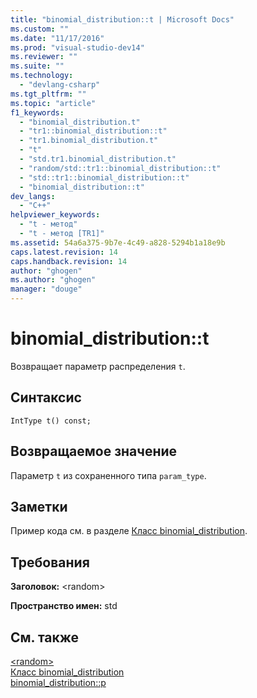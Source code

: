 ```yaml
---
title: "binomial_distribution::t | Microsoft Docs"
ms.custom: ""
ms.date: "11/17/2016"
ms.prod: "visual-studio-dev14"
ms.reviewer: ""
ms.suite: ""
ms.technology: 
  - "devlang-csharp"
ms.tgt_pltfrm: ""
ms.topic: "article"
f1_keywords: 
  - "binomial_distribution.t"
  - "tr1::binomial_distribution::t"
  - "tr1.binomial_distribution.t"
  - "t"
  - "std.tr1.binomial_distribution.t"
  - "random/std::tr1::binomial_distribution::t"
  - "std::tr1::binomial_distribution::t"
  - "binomial_distribution::t"
dev_langs: 
  - "C++"
helpviewer_keywords: 
  - "t - метод"
  - "t - метод [TR1]"
ms.assetid: 54a6a375-9b7e-4c49-a828-5294b1a18e9b
caps.latest.revision: 14
caps.handback.revision: 14
author: "ghogen"
ms.author: "ghogen"
manager: "douge"
---
```

# binomial_distribution::t
Возвращает параметр распределения `t`.  
  
## Синтаксис  
  
```  
IntType t() const;  
```  
  
## Возвращаемое значение  
 Параметр `t` из сохраненного типа `param_type`.  
  
## Заметки  
 Пример кода см. в разделе [Класс binomial\_distribution](/visual-cpp/standard-library/binomial-distribution-class).  
  
## Требования  
 **Заголовок:** \<random\>  
  
 **Пространство имен:** std  
  
## См. также  
 [\<random\>](../Topic/%3Crandom%3E.md)   
 [Класс binomial\_distribution](/visual-cpp/standard-library/binomial-distribution-class)   
 [binomial\_distribution::p](../misc/binomial-distribution-p.md)